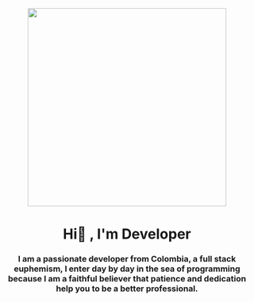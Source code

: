 <div id="header" align="center">
  <img
    src="https://media.giphy.com/media/SWoSkN6DxTszqIKEqv/giphy.gif"
    width="400"
  />
  <h1 align="center">Hi👋 , I'm Developer</h1>
  <h3 align="center">
    I am a passionate developer from Colombia, a full stack euphemism, I enter
    day by day in the sea of programming because I am a faithful believer that
    patience and dedication help you to be a better professional.
  </h3>
</div>

<div id="badges" align="center">
  <a href="linkedin.com/in/ellis-velandia-caicedo-8bb52423a"></a>
  <img
    src="[![Linkedin Badge](https://img.shields.io/badge/-anirudhemmadi-blue?style=flat-square&logo=Linkedin&logoColor=white&link=https://www.linkedin.com/in/Ellisvelandia/)](https://www.linkedin.com/in/anirudhemmadi/)"
    alt=""
  />
</div>
